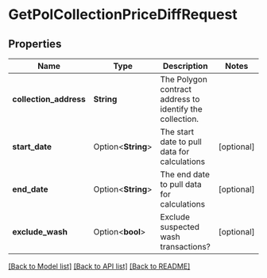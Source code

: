 # GetPolCollectionPriceDiffRequest

## Properties

Name | Type | Description | Notes
------------ | ------------- | ------------- | -------------
**collection_address** | **String** | The Polygon contract address to identify the collection. | 
**start_date** | Option<**String**> | The start date to pull data for calculations | [optional]
**end_date** | Option<**String**> | The end date to pull data for calculations | [optional]
**exclude_wash** | Option<**bool**> | Exclude suspected wash transactions? | [optional]

[[Back to Model list]](../README.md#documentation-for-models) [[Back to API list]](../README.md#documentation-for-api-endpoints) [[Back to README]](../README.md)



